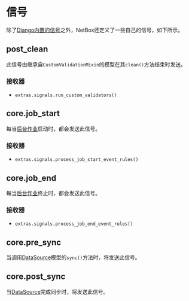 # 信号

除了[Django内置的信号](https://docs.djangoproject.com/en/stable/topics/signals/)之外，NetBox还定义了一些自己的信号，如下所示。

## post_clean

此信号由继承自`CustomValidationMixin`的模型在其`clean()`方法结束时发送。

### 接收器

* `extras.signals.run_custom_validators()`

## core.job_start

每当[后台作业](../features/background-jobs.md)启动时，都会发送此信号。

### 接收器

* `extras.signals.process_job_start_event_rules()`

## core.job_end

每当[后台作业](../features/background-jobs.md)终止时，都会发送此信号。

### 接收器

* `extras.signals.process_job_end_event_rules()`

## core.pre_sync

当调用[DataSource](../models/core/datasource.md)模型的`sync()`方法时，将发送此信号。

## core.post_sync

当[DataSource](../models/core/datasource.md)完成同步时，将发送此信号。
